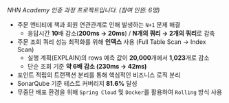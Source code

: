 _NHN Academy 인증 과정 프로젝트입니다. (참여 인원: 6명)_

- 주문 엔티티에 책과 회원 연관관계로 인해 발생하는 `N+1` 문제 해결
    - 응답시간 **10**배 감소(**200ms &rarr; 20ms**) / **N개의 쿼리 &rarr; 2개의 쿼리**로 감축
- 주문 조회 쿼리 성능 최적화를 위해 **인덱스** 사용 (Full Table Scan &rarr; Index Scan)
    - 실행 계획(EXPLAIN)의 rows 예측 값이 **20,000**개에서 **1,023**개로 감소
    - 단순 조회 기준 **약 6배 감소 (230ms &rarr; 42ms)**
- 포인트 적립의 트랜잭션 분리를 통해 핵심적인 비즈니스 로직 분리
- SonarQube 기준 테스트 커버리지 **81.6%** 달성
- 무중단 배포 환경을 위해 `Spring Cloud` 및 `Docker`를 활용하여 `Rolling` 방식 사용

